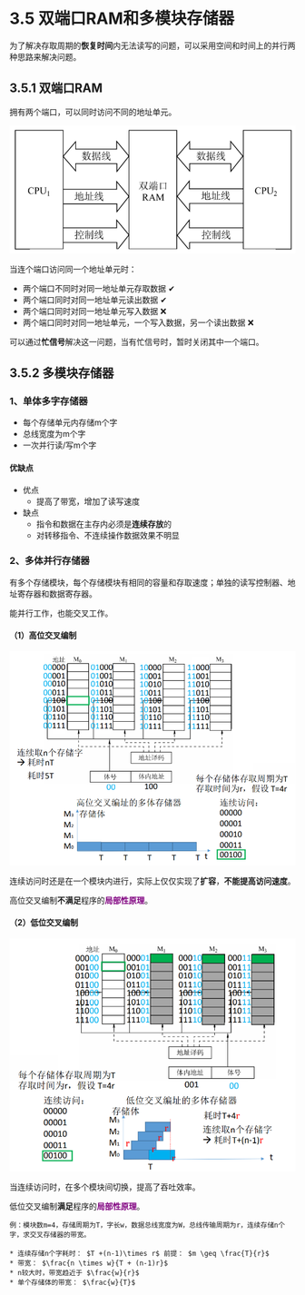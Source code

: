 # 3.5 双端口RAM和多模块存储器

为了解决存取周期的**恢复时间**内无法读写的问题，可以采用空间和时间上的并行两种思路来解决问题。

## 3.5.1 双端口RAM

拥有两个端口，可以同时访问不同的地址单元。

![](../.gitbook/assets/双端口.png)

当连个端口访问同一个地址单元时：

* 两个端口不同时对同一地址单元存取数据 ✔
* 两个端口同时对同一地址单元读出数据 ✔
* 两个端口同时对同一地址单元写入数据 ❌
* 两个端口同时对同一地址单元，一个写入数据，另一个读出数据 ❌

可以通过**忙信号**解决这一问题，当有忙信号时，暂时关闭其中一个端口。

## 3.5.2 多模块存储器

### 1、单体多字存储器

* 每个存储单元内存储m个字
* 总线宽度为m个字
* 一次并行读/写m个字

#### 优缺点

* 优点
  * 提高了带宽，增加了读写速度
* 缺点
  * 指令和数据在主存内必须是**连续存放**的
  * 对转移指令、不连续操作数据效果不明显

### 2、多体并行存储器

有多个存储模块，每个存储模块有相同的容量和存取速度；单独的读写控制器、地址寄存器和数据寄存器。

能并行工作，也能交叉工作。

#### （1）高位交叉编制

![](../.gitbook/assets/高位交叉编址.png)

连续访问时还是在一个模块内进行，实际上仅仅实现了**扩容**，**不能提高访问速度**。

高位交叉编制**不满足**程序的<font color=purple>**局部性原理**</font>。

#### （2）低位交叉编制

![](../.gitbook/assets/低位交叉编址.png)

当连续访问时，在多个模块间切换，提高了吞吐效率。

低位交叉编制**满足**程序的<font color=purple>**局部性原理**</font>。



```admonish example
例：模块数m=4，存储周期为T，字长w，数据总线宽度为W，总线传输周期为r，连续存储n个字，求交叉存储器的带宽。

* 连续存储n个字耗时： $T +(n-1)\times r$ 前提： $m \geq \frac{T}{r}$ 
* 带宽： $\frac{n \times w}{T + (n-1)r}$ 
* n较大时，带宽趋近于 $\frac{w}{r}$ 
* 单个存储体的带宽： $\frac{w}{T}$ 
```

